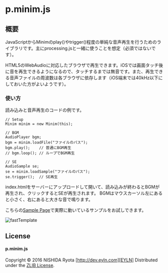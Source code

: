 # p.minim.js

## 概要

JavaScriptからMinimのplay()やtrigger()程度の単純な音声再生を行うためのライブラリです。主にprocessing.jsと一緒に使うことを想定（必須ではないです）。

HTML5のWebAudioに対応したブラウザで再生できます。iOSでは画面タッチ後に音を再生できるようになるので、タッチするまでは無音です。また、再生できる音声ファイルの周波数は各ブラウザに依存します（iOS端末では40kHz以下にしておいた方がよいようです）。


### 使い方

読み込みと音声再生のコードの例です。

	// Setup
	Minim minim = new Minim(this);

	// BGM
	AudioPlayer bgm;
	bgm = minim.loadFile("ファイルのパス");
	bgm.play();    // 普通にBGM再生
	// bgm.loop(); // ループでBGM再生

	// SE
	AudioSample se;
	se = minim.loadSample("ファイルのパス");
	se.trigger();  // SE再生

index.htmlをサーバーにアップロードして開いて、読み込みが終わるとBGMが再生され、クリックするとSEが再生されます。
BGMはマウスカーソル左にあると小さく、右にあると大きな音で鳴ります。

こちらの[Sample Page][Sample]で実際に動いているサンプルをお試しできます。

[Sample]: http://dev.eyln.com/GitHub/p.minim.js/

![fastTemplate](https://raw.github.com/wiki/nryota/p.minim.js/images/sample.png)


## License

#### p.minim.js

Copyright &copy; 2016 NISHIDA Ryota [http://dev.eyln.com][EYLN]
Distributed under the [ZLIB License][ZLIB].

[EYLN]: http://dev.eyln.com/
[ZLIB]: http://opensource.org/licenses/zlib
